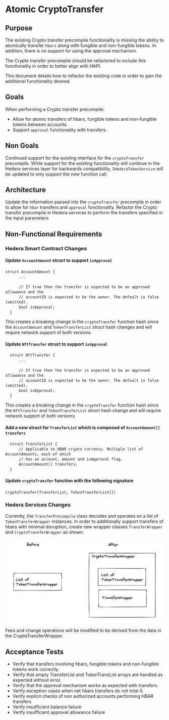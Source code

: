 
# Atomic CryptoTransfer

## Purpose

The existing Crypto transfer precompile functionality is missing the ability to atomically transfer `hbars` along with fungible and non-fungible tokens.  In addition, there is no support for using the approval mechanism.

The Crypto transfer precompile should be refactored to include this functionality in order to better align with HAPI.

This document details how to refactor the existing code in order to gain the additional functionality desired.

## Goals

When performing a Crypto transfer precompile:
- Allow for atomic transfers of hbars, fungible tokens and non-fungible tokens between accounts.
- Support `approval` functionality with transfers.
## Non Goals
Continued support for the existing interface for the `cryptoTransfer` precompile.  While support for the existing functionality will continue in the Hedera services layer for backwards compatibility, `IHederaTokenService` will be updated to only support the new function call.
## Architecture
Update the information passed into the `cryptoTransfer` precompile in order to allow for `hbar` transfers and `approval` functionality.  Refactor the Crypto transfer precompile in Hedera services to perform the transfers specified in the input parameters
## Non-Functional Requirements

### Hedera Smart Contract Changes

#### Update  `AccountAmount`  struct to support  `isApproval`

    struct AccountAmount {
          ...
    
          // If true then the transfer is expected to be an approved allowance and the
          // accountID is expected to be the owner. The default is false (omitted).
          bool isApproval;
      }

This creates a breaking change in the  `cryptoTransfer`  function hash since the  `AccountAmount`  and  `TokenTransferList`  struct hash changes and will require network support of both versions

#### Update  `NftTransfer`  struct to support  `isApproval`

      struct NftTransfer {
          ...
    
          // If true then the transfer is expected to be an approved allowance and the
          // accountID is expected to be the owner. The default is false (omitted).
          bool isApproval;
      }


This creates a breaking change in the  `cryptoTransfer`  function hash since the  `NftTransfer`  and  `TokenTransferList`  struct hash change and will require network support of both versions

#### Add a new struct for  `TransferList`  which is composed of  `AccountAmount[] transfers`

      struct TransferList {
          // Applicable to HBAR crypto currency. Multiple list of AccountAmounts, each of which
          // has an account, amount and isApproval flag.
          AccountAmount[] transfers;
      }

#### Update `cryptoTransfer` function with the following signature
`cryptoTransfer(TransferList, TokenTransferList[])`

### Hedera Services Changes
Currently, the `TransferPrecompile` class decodes and operates on a list of `TokenTransferWrapper` instances.  In order to additionally support transfers of hbars with minimal disruption, create new wrapper classes `TransferWrapper` and `CryptoTransferWrapper` as shown.

![Crypto Transfer Wrappers](images/crypto_wrappers.png)


Fees and change operations will be modified to be derived from the data in the CryptoTransferWrapper.

## Acceptance Tests

- Verify that transfers involving hbars, fungible tokens and non-fungible tokens work correctly.
- Verify that empty TransferList and TokenTransList arrays are handled as expected without error.
- Verify that the approval mechanism works as expected with transfers.
- Verify exception cases when net hbars transfers do not total 0.
- Verify explicit checks of non authorized accounts performing HBAR transfers
- Verify insufficient balance failure
- Verify insufficient approval allowance failure
  
